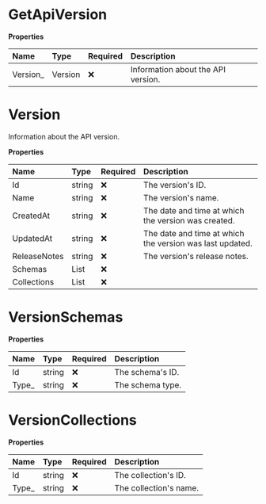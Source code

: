 # GetApiVersion

**Properties**

| Name      | Type    | Required | Description                        |
| :-------- | :------ | :------- | :--------------------------------- |
| Version\_ | Version | ❌       | Information about the API version. |

# Version

Information about the API version.

**Properties**

| Name         | Type                     | Required | Description                                              |
| :----------- | :----------------------- | :------- | :------------------------------------------------------- |
| Id           | string                   | ❌       | The version's ID.                                        |
| Name         | string                   | ❌       | The version's name.                                      |
| CreatedAt    | string                   | ❌       | The date and time at which the version was created.      |
| UpdatedAt    | string                   | ❌       | The date and time at which the version was last updated. |
| ReleaseNotes | string                   | ❌       | The version's release notes.                             |
| Schemas      | List<VersionSchemas>     | ❌       |                                                          |
| Collections  | List<VersionCollections> | ❌       |                                                          |

# VersionSchemas

**Properties**

| Name   | Type   | Required | Description      |
| :----- | :----- | :------- | :--------------- |
| Id     | string | ❌       | The schema's ID. |
| Type\_ | string | ❌       | The schema type. |

# VersionCollections

**Properties**

| Name   | Type   | Required | Description            |
| :----- | :----- | :------- | :--------------------- |
| Id     | string | ❌       | The collection's ID.   |
| Type\_ | string | ❌       | The collection's name. |

<!-- This file was generated by liblab | https://liblab.com/ -->
